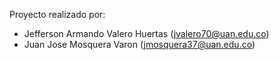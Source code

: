 Proyecto realizado por:
- Jefferson Armando Valero Huertas (jvalero70@uan.edu.co)
- Juan Jose Mosquera Varon (jmosquera37@uan.edu.co)

